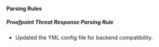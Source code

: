 
#### Parsing Rules

##### Proofpoint Threat Response Parsing Rule

- Updated the YML config file for backend compatibility.

